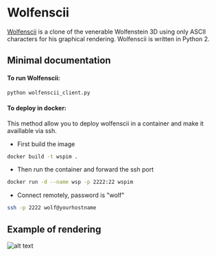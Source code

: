 # Wolfenscii

[Wolfenscii](https://github.com/fanff/wolfenscii) is a clone of the venerable Wolfenstein 3D using only ASCII characters for his graphical rendering. Wolfenscii is written in Python 2.

## Minimal documentation


#### To run Wolfenscii:

```bash
python wolfenscii_client.py
```

#### To deploy in docker:

This method allow you to deploy wolfenscii in a container and make it availlable via ssh.

* First build the image
```bash
docker build -t wspim . 
```

* Then run the container and forward the ssh port
```bash
docker run -d --name wsp -p 2222:22 wspim
```

* Connect remotely, password is "wolf"
```bash
ssh -p 2222 wolf@yourhostname 
```

## Example of rendering

![alt text](https://github.com/fauconnier/wolfenscii/raw/master/wolfenscii/asset/pic/pic.png "Graphical rendering")
